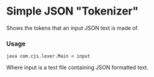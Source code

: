 # Simple JSON "Tokenizer"
Shows the tokens that an input JSON text is made of.

### Usage
```
java com.cjs.lexer.Main < input
```
Where input is a text file containing JSON formatted text.